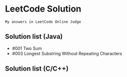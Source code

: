 # LeetCode Solution
    My answers in LeetCode Online Judge

## Solution list (Java)
+ #001 Two Sum
+ #003 Longest Substring Without Repeating Characters 

## Solution list (C/C++)
